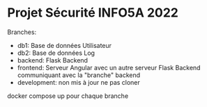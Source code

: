 # Projet Sécurité INFO5A 2022

Branches: 
- db1: Base de données Utilisateur
- db2: Base de données Log
- backend: Flask Backend
- frontend: Serveur Angular avec un autre serveur Flask Backend communiquant avec la "branche" backend
- development: non mis à jour ne pas cloner

docker compose up pour chaque branche 
